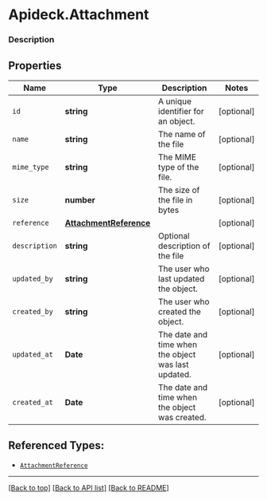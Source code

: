 # Apideck.Attachment

### Description

## Properties
Name | Type | Description | Notes
------------ | ------------- | ------------- | -------------
`id` | **string** | A unique identifier for an object. | [optional] 
`name` | **string** | The name of the file | [optional] 
`mime_type` | **string** | The MIME type of the file. | [optional] 
`size` | **number** | The size of the file in bytes | [optional] 
`reference` | [**AttachmentReference**](AttachmentReference.md) |  | [optional] 
`description` | **string** | Optional description of the file | [optional] 
`updated_by` | **string** | The user who last updated the object. | [optional] 
`created_by` | **string** | The user who created the object. | [optional] 
`updated_at` | **Date** | The date and time when the object was last updated. | [optional] 
`created_at` | **Date** | The date and time when the object was created. | [optional] 





## Referenced Types:




* [`AttachmentReference`](AttachmentReference.md)






---

[[Back to top]](#) [[Back to API list]](../../../../README.md#documentation-for-api-endpoints) [[Back to README]](../../../../README.md)


